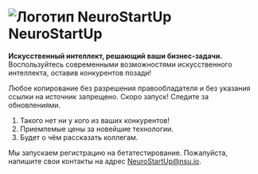 # ![Логотип NeuroStartUp](img/NeuroStartUpIcon.png) NeuroStartUp

**Искусственный интеллект, решающий ваши бизнес-задачи.** Воспользуйтесь современными возможностями искусственного интеллекта, оставив конкурентов позади!


Любое копирование без разрешения правообладателя и без указания ссылки на источник запрещено.
Скоро запуск! Следите за обновлениями.

1. Такого нет ни у кого из ваших конкурентов!
2. Приемлемые цены за новейшие технологии.
3. Будет о чём рассказать коллегам.

Мы запускаем регистрацию на бетатестирование. Пожалуйста, напишите свои контакты на адрес [NeuroStartUp@nsu.io](mailto:NeuroStartUp@nsu.io).

